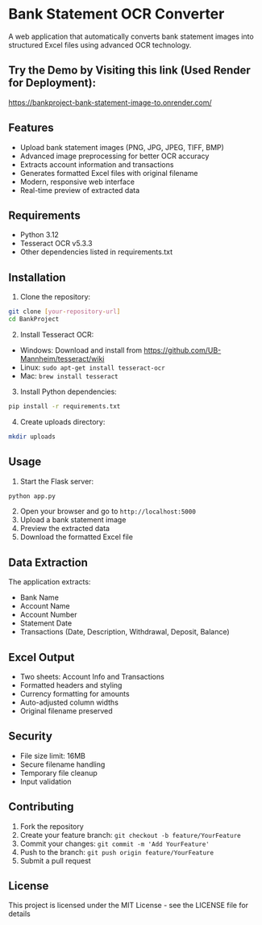 # Bank Statement OCR Converter

A web application that automatically converts bank statement images into structured Excel files using advanced OCR technology.

## Try the Demo by Visiting this link (Used Render for Deployment):
https://bankproject-bank-statement-image-to.onrender.com/

## Features

- Upload bank statement images (PNG, JPG, JPEG, TIFF, BMP)
- Advanced image preprocessing for better OCR accuracy
- Extracts account information and transactions
- Generates formatted Excel files with original filename
- Modern, responsive web interface
- Real-time preview of extracted data

## Requirements

- Python 3.12
- Tesseract OCR v5.3.3
- Other dependencies listed in requirements.txt

## Installation

1. Clone the repository:
```bash
git clone [your-repository-url]
cd BankProject
```

2. Install Tesseract OCR:
- Windows: Download and install from https://github.com/UB-Mannheim/tesseract/wiki
- Linux: `sudo apt-get install tesseract-ocr`
- Mac: `brew install tesseract`

3. Install Python dependencies:
```bash
pip install -r requirements.txt
```

4. Create uploads directory:
```bash
mkdir uploads
```

## Usage

1. Start the Flask server:
```bash
python app.py
```

2. Open your browser and go to `http://localhost:5000`
3. Upload a bank statement image
4. Preview the extracted data
5. Download the formatted Excel file

## Data Extraction

The application extracts:
- Bank Name
- Account Name
- Account Number
- Statement Date
- Transactions (Date, Description, Withdrawal, Deposit, Balance)

## Excel Output

- Two sheets: Account Info and Transactions
- Formatted headers and styling
- Currency formatting for amounts
- Auto-adjusted column widths
- Original filename preserved

## Security

- File size limit: 16MB
- Secure filename handling
- Temporary file cleanup
- Input validation

## Contributing

1. Fork the repository
2. Create your feature branch: `git checkout -b feature/YourFeature`
3. Commit your changes: `git commit -m 'Add YourFeature'`
4. Push to the branch: `git push origin feature/YourFeature`
5. Submit a pull request

## License

This project is licensed under the MIT License - see the LICENSE file for details
